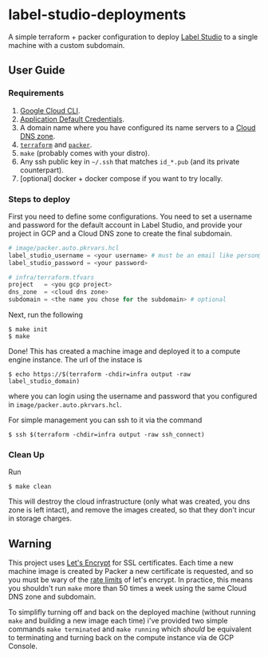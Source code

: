 # label-studio-deployments
A simple terraform + packer configuration to deploy [Label
Studio](https://labelstud.io/) to a single machine with a custom subdomain.

## User Guide

### Requirements
1. [Google Cloud CLI](https://cloud.google.com/sdk/docs/install-sdk).
2. [Application Default
   Credentials](https://cloud.google.com/sdk/gcloud/reference/auth/application-default).
3. A domain name where you have configured its name servers to a [Cloud DNS
   zone](https://cloud.google.com/dns/docs/tutorials/create-domain-tutorial).
4. [`terraform`](https://developer.hashicorp.com/terraform/downloads) and
   [`packer`](https://developer.hashicorp.com/packer/downloads).
5. `make` (probably comes with your distro).
6. Any ssh public key in `~/.ssh` that matches `id_*.pub` (and its private counterpart).
6. [optional] docker + docker compose if you want to try locally.

### Steps to deploy
First you need to define some configurations. You need to set a username and
password for the default account in Label Studio, and provide your project in
GCP and a Cloud DNS zone to create the final subdomain.

```terraform
# image/packer.auto.pkrvars.hcl
label_studio_username = <your username> # must be an email like person@domain.tld
label_studio_password = <your password>
```

```terraform
# infra/terraform.tfvars
project   = <you gcp project>
dns_zone  = <cloud dns zone>
subdomain = <the name you chose for the subdomain> # optional
```

Next, run the following
```console
$ make init
$ make
```

Done! This has created a machine image and deployed it to a compute engine
instance. The url of the instace is
```console
$ echo https://$(terraform -chdir=infra output -raw label_studio_domain)
```
where you can login using the username and password that you configured in
`image/packer.auto.pkrvars.hcl`.

For simple management you can ssh to it via the command
```console
$ ssh $(terraform -chdir=infra output -raw ssh_connect)
```

### Clean Up
Run
```console
$ make clean
```

This will destroy the cloud infrastructure (only what was created, you dns zone
is left intact), and remove the images created, so that they don't incur in
storage charges.


## Warning
This project uses [Let's Encrypt](https://letsencrypt.org) for SSL
certificates. Each time a new machine image is created by Packer a new
certificate is requested, and so you must be wary of the [rate
limits](https://letsencrypt.org/docs/rate-limits/) of let's encrypt. In
practice, this means you shouldn't run `make` more than 50 times a week using
the same Cloud DNS zone and subdomain.

To simplifly turning off and back on the deployed machine (without running
`make` and building a new image each time) i've provided two simple commands
`make terminated` and `make running` which _should_ be equivalent to
terminating and turning back on the compute instance via de GCP Console.
